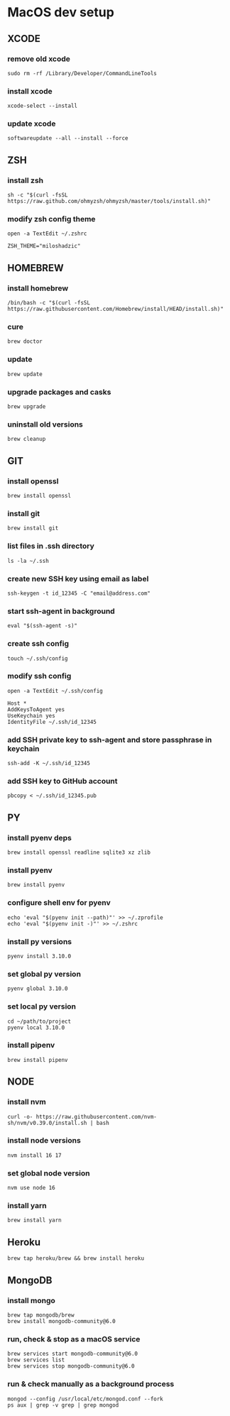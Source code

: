 # MacOS dev setup
## XCODE
### remove old xcode
`sudo rm -rf /Library/Developer/CommandLineTools`
### install xcode
`xcode-select --install`
### update xcode
`softwareupdate --all --install --force`

## ZSH
### install zsh
`sh -c "$(curl -fsSL https://raw.github.com/ohmyzsh/ohmyzsh/master/tools/install.sh)"`
### modify zsh config theme
`open -a TextEdit ~/.zshrc`
```
ZSH_THEME="miloshadzic"
```

## HOMEBREW
### install homebrew
`/bin/bash -c "$(curl -fsSL https://raw.githubusercontent.com/Homebrew/install/HEAD/install.sh)"`
### cure
`brew doctor`
### update
`brew update`
### upgrade packages and casks
`brew upgrade`
### uninstall old versions
`brew cleanup`

## GIT
### install openssl
`brew install openssl`
### install git
`brew install git`
### list files in .ssh directory
`ls -la ~/.ssh`
### create new SSH key using email as label
`ssh-keygen -t id_12345 -C "email@address.com"`
### start ssh-agent in background
`eval "$(ssh-agent -s)"`
### create ssh config
`touch ~/.ssh/config`
### modify ssh config
`open -a TextEdit ~/.ssh/config`
```
Host *
AddKeysToAgent yes
UseKeychain yes
IdentityFile ~/.ssh/id_12345

```
### add SSH private key to ssh-agent and store passphrase in keychain
`ssh-add -K ~/.ssh/id_12345`
### add SSH key to GitHub account
`pbcopy < ~/.ssh/id_12345.pub`

## PY
### install pyenv deps
`brew install openssl readline sqlite3 xz zlib`
### install pyenv
`brew install pyenv`
### configure shell env for pyenv
```
echo 'eval "$(pyenv init --path)"' >> ~/.zprofile
echo 'eval "$(pyenv init -)"' >> ~/.zshrc
```
### install py versions
`pyenv install 3.10.0`
### set global py version
`pyenv global 3.10.0`
### set local py version
```
cd ~/path/to/project
pyenv local 3.10.0
```
### install pipenv
`brew install pipenv`

## NODE
### install nvm
`curl -o- https://raw.githubusercontent.com/nvm-sh/nvm/v0.39.0/install.sh | bash`
### install node versions
`nvm install 16 17`
### set global node version
`nvm use node 16`
### install yarn
`brew install yarn`

## Heroku
`brew tap heroku/brew && brew install heroku`

## MongoDB
### install mongo
```
brew tap mongodb/brew
brew install mongodb-community@6.0
```

### run, check & stop as a macOS service
```
brew services start mongodb-community@6.0
brew services list
brew services stop mongodb-community@6.0
```

### run & check manually as a background process
```
mongod --config /usr/local/etc/mongod.conf --fork
ps aux | grep -v grep | grep mongod
```
